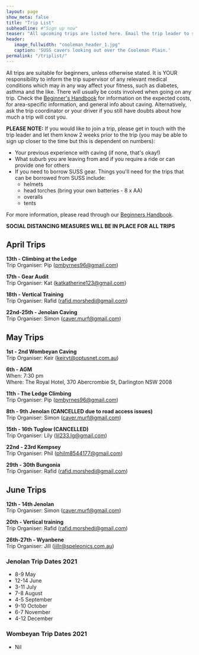 ```yaml
---
layout: page
show_meta: false
title: "Trip List"
subheadline: #"Sign up now"
teaser: "All upcoming trips are listed here. Email the trip leader to sign up."
header:
   image_fullwidth: "cooleman_header_1.jpg"
   caption: 'SUSS cavers looking out over the Cooleman Plain.'
permalink: "/triplist/"
---
```


<!-- To Do convert this to auto genarage from a yaml file -->

All trips are suitable for beginners, unless otherwise stated.  It is YOUR responsibility to inform the trip supervisor of any relevant medical
conditions which may in any way affect your fitness, such as diabetes,
asthma and the like. There will usually be costs involved when going on any trip. Check the <a href="/assets/handbook.pdf">Beginner's Handbook</a>
for information on the expected costs, for area-specific information, and general info about caving. Alternatively, ask the trip coordinator or your driver
if you still have doubts about how much a trip will cost you.

**PLEASE NOTE:**
If you would like to join a trip, please get in touch with the trip leader and let them know 2 weeks prior to the trip (you may be able to sign up closer to the time but this is dependent on numbers):

-   Your previous experience with caving (if none, that's okay!)
-   What suburb you are leaving from and if you require a ride or can provide one for others
-   If you need to borrow SUSS gear. Things you'll need for the trips that can be borrowed from SUSS include:
    -   helmets
    -   head torches (bring your own batteries - 8 x AA)
    -   overalls
    -   tents

For more information, please read through our [Beginners Handbook](/assets/handbook.pdf).

**SOCIAL DISTANCING MEASURES WILL BE IN PLACE FOR ALL TRIPS**


## April Trips 

**13th - Climbing at the Ledge**   
Trip Organiser: Pip (pmbyrnes96@gmail.com)  

**17th - Gear Audit**   
Trip Organiser: Kat (katkatherine123@gmail.com) 

**18th - Vertical Training**   
Trip Organiser: Rafid (rafid.morshedi@gmail.com) 

**22nd-25th - Jenolan Caving**   
Trip Organiser: Simon (caver.murf@gmail.com)  

## May Trips 

**1st - 2nd Wombeyan Caving**   
Trip Organiser: Keir (keirvt@optusnet.com.au)  

**6th - AGM**   
When: 7:30 pm  
Where: The Royal Hotel, 370 Abercrombie St, Darlington NSW 2008  

**11th - The Ledge Climbing**   
Trip Organiser: Pip (pmbyrnes96@gmail.com)  

**8th - 9th Jenolan (CANCELLED due to road access issues)**   
Trip Organiser: Simon (caver.murf@gmail.com)  

**15th - 16th Tuglow (CANCELLED)**   
Trip Organiser: Lily (lil233.lg@gmail.com)

**22nd - 23rd Kempsey**   
Trip Organiser: Phil (philm8544177@gmail.com)  

**29th - 30th Bungonia**   
Trip Organiser: Rafid (rafid.morshedi@gmail.com)

## June Trips 

**12th - 14th Jenolan**   
Trip Organiser: Simon (caver.murf@gmail.com)  

**20th - Vertical training**   
Trip Organiser: Rafid (rafid.morshedi@gmail.com)  

**26th-27th - Wyanbene**   
Trip Organiser: Jill (jillr@speleonics.com.au) 


### Jenolan Trip Dates 2021  

- 8-9 May
- 12-14 June
- 3-11 July
- 7-8 August
- 4-5 September
- 9-10 October
- 6-7 November
- 4-12 December

### Wombeyan Trip Dates 2021

- Nil
